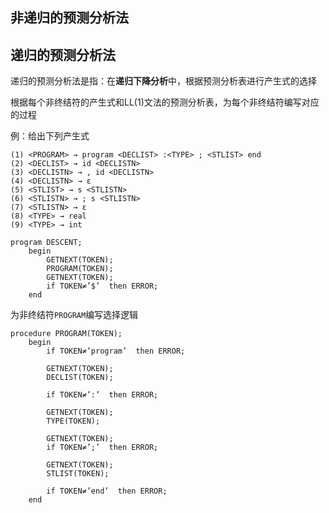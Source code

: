 ## 非递归的预测分析法

## 递归的预测分析法

递归的预测分析法是指：在**递归下降分析**中，根据预测分析表进行产生式的选择

根据每个非终结符的产生式和LL(1)文法的预测分析表，为每个非终结符编写对应的过程

例：给出下列产生式

```
(1) <PROGRAM> → program <DECLIST> :<TYPE> ; <STLIST> end
(2) <DECLIST> → id <DECLISTN>
(3) <DECLISTN> → , id <DECLISTN>
(4) <DECLISTN> → ε
(5) <STLIST> → s <STLISTN>
(6) <STLISTN> → ; s <STLISTN>
(7) <STLISTN> → ε
(8) <TYPE> → real
(9) <TYPE> → int
```

```
program DESCENT;
	begin
        GETNEXT(TOKEN);
        PROGRAM(TOKEN);
        GETNEXT(TOKEN);
        if TOKEN≠’$’  then ERROR;
	end
```

为非终结符`PROGRAM`编写选择逻辑

```
procedure PROGRAM(TOKEN);
	begin
        if TOKEN≠’program’  then ERROR;
        
        GETNEXT(TOKEN);
        DECLIST(TOKEN);
        
        if TOKEN≠’:’  then ERROR;
        
        GETNEXT(TOKEN);
        TYPE(TOKEN);
        
        GETNEXT(TOKEN);
        if TOKEN≠’;’  then ERROR;
        
        GETNEXT(TOKEN);
        STLIST(TOKEN);
        
        if TOKEN≠’end’  then ERROR;
	end	 	
```